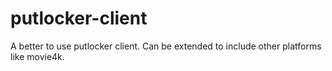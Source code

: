 # putlocker-client
A better to use putlocker client. Can be extended to include other platforms like movie4k.

